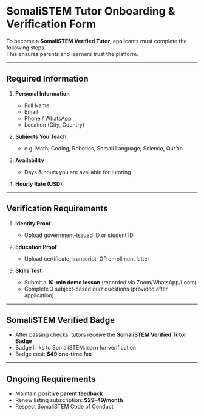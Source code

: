 # SomaliSTEM Tutor Onboarding & Verification Form

To become a **SomaliSTEM Verified Tutor**, applicants must complete the following steps.  
This ensures parents and learners trust the platform.

---

## Required Information

1. **Personal Information**
   - Full Name
   - Email
   - Phone / WhatsApp
   - Location (City, Country)

2. **Subjects You Teach**
   - e.g. Math, Coding, Robotics, Somali Language, Science, Qur’an

3. **Availability**
   - Days & hours you are available for tutoring

4. **Hourly Rate (USD)**

---

## Verification Requirements

1. **Identity Proof**  
   - Upload government-issued ID or student ID  

2. **Education Proof**  
   - Upload certificate, transcript, OR enrollment letter  

3. **Skills Test**  
   - Submit a **10-min demo lesson** (recorded via Zoom/WhatsApp/Loom)  
   - Complete 3 subject-based quiz questions (provided after application)  

---

## SomaliSTEM Verified Badge

- After passing checks, tutors receive the **SomaliSTEM Verified Tutor Badge**  
- Badge links to SomaliSTEM.learn for verification  
- Badge cost: **$49 one-time fee**  

---

## Ongoing Requirements

- Maintain **positive parent feedback**  
- Renew listing subscription: **$29–49/month**  
- Respect SomaliSTEM Code of Conduct
